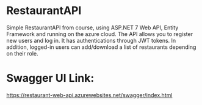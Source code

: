 # RestaurantAPI
Simple RestaurantAPI from course, using ASP.NET 7 Web API, Entity Framework and running on the azure cloud.
The API allows you to register new users and log in. It has authentications through JWT tokens. In addition, logged-in users can add/download a list of restaurants depending on their role.

# Swagger UI Link:
https://restaurant-web-api.azurewebsites.net/swagger/index.html
